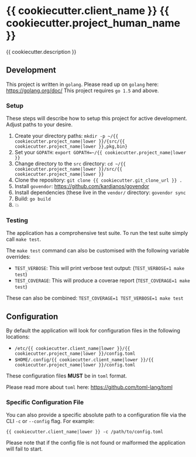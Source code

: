 # {{ cookiecutter.client_name }} {{ cookiecutter.project_human_name }}

{{ cookiecutter.description }}

## Development

This project is written in `golang`. Please read up on `golang` here: https://golang.org/doc/
This project requires `go 1.5` and above.

### Setup

These steps will describe how to setup this project for active development. Adjust paths to your desire.

1. Create your directory paths: `mkdir -p ~/{{ cookiecutter.project_name|lower }}/{src/{{ cookiecutter.project_name|lower }},pkg,bin}`
2. Set your `GOPATH`: `export GOPATH=~/{{ cookiecutter.project_name|lower }}`
3. Change directory to the `src` directory: `cd ~/{{ cookiecutter.project_name|lower }}/src/{{ cookiecutter.project_name|lower }}`
4. Clone the repository: `git clone {{ cookiecutter.git_clone_url }} .`
5. Install `govendor`: https://github.com/kardianos/govendor
6. Install dependencies (these live in the `vendor/` directory: `govendor sync`
8. Build: `go build`
9. 💥

### Testing

The application has a comprohensive test suite. To run the test suite simply
call `make test`.

The `make test` command can also be customised with the following variable overrides:

* `TEST_VERBOSE`: This will print verbose test output: (`TEST_VERBOSE=1 make test`)
* `TEST_COVERAGE`: This will produce a coverae report (`TEST_COVERAGE=1 make test`)

These can also be combined: `TEST_COVERAGE=1 TEST_VERBOSE=1 make test`

## Configuration

By default the application will look for configuration files in the following locations:

* `/etc/{{ cookiecutter.client_name|lower }}/{{ cookiecutter.project_name|lower }}/config.toml`
* `$HOME/.config/{{ cookiecutter.client_name|lower }}/{{ cookiecutter.project_name|lower }}/config.toml`

These configuration files **MUST** be in `toml` format.

Please read more about `toml` here: https://github.com/toml-lang/toml

### Specific Configuration File

You can also provide a specific absolute path to a configuration file via
the CLI `-c` or `--config` flag. For example:

```
{{ cookiecutter.client_name|lower }} -c /path/to/config.toml
```

Please note that if the config file is not found or malformed the application
will fail to start.
